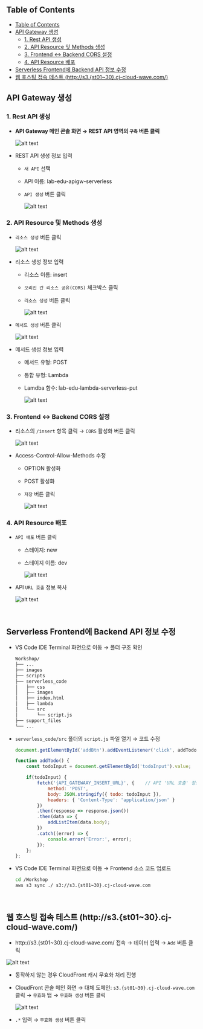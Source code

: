 ## Table of Contents
- [Table of Contents](#table-of-contents)
- [API Gateway 생성](#api-gateway-생성)
  - [1. Rest API 생성](#1-rest-api-생성)
  - [2. API Resource 및 Methods 생성](#2-api-resource-및-methods-생성)
  - [3. Frontend ↔ Backend CORS 설정](#3-frontend--backend-cors-설정)
  - [4. API Resource 배포](#4-api-resource-배포)
- [Serverless Frontend에 Backend API 정보 수정](#serverless-frontend에-backend-api-정보-수정)
- [웹 호스팅 접속 테스트 (http://s3.{st01~30}.cj-cloud-wave.com/)](#웹-호스팅-접속-테스트-https3st0130cj-cloud-wavecom)


## API Gateway 생성

### 1. Rest API 생성

- **API Gateway 메인 콘솔 화면 → REST API 영역의 `구축` 버튼 클릭**

    ![alt text](./img/api_01.png)

- REST API 생성 정보 입력

    - `새 API` 선택

    - API 이름: lab-edu-apigw-serverless

    - `API 생성` 버튼 클릭

        ![alt text](./img/api_02.png)

### 2. API Resource 및 Methods 생성

- `리소스 생성` 버튼 클릭

    ![alt text](./img/api_03.png)

- 리소스 생성 정보 입력

    - 리소스 이름: insert

    - `오리진 간 리소스 공유(CORS)` 체크박스 클릭

    - `리소스 생성` 버튼 클릭

        ![alt text](./img/api_04.png)

- `메서드 생성` 버튼 클릭

    ![alt text](./img/api_05.png)

- 메서드 생성 정보 입력

    - 메서드 유형: POST

    - 통합 유형: Lambda

    - Lamdba 함수: lab-edu-lambda-serverless-put

        ![alt text](./img/api_06.png)

### 3. Frontend ↔ Backend CORS 설정

- 리소스의 `/insert` 항목 클릭 → `CORS` 활성화 버튼 클릭

    ![alt text](./img/api_07.png)

- Access-Control-Allow-Methods 수정
 
    - OPTION 활성화
    
    - POST 활성화 

    - `저장` 버튼 클릭

        ![alt text](./img/api_08.png)

### 4. API Resource 배포

- `API 배포` 버튼 클릭

    - 스테이지: new

    - 스테이지 이름: dev

        ![alt text](./img/api_09.png)

- API `URL 호출` 정보 복사

    ![alt text](./img/api_10.png)

<br>

## Serverless Frontend에 Backend API 정보 수정

- VS Code IDE Terminal 화면으로 이동 → 폴더 구조 확인

    ```bash
    Workshop/
    ├── ...
    ├── images
    ├── scripts
    ├── serverless_code
    │   ├── css
    │   ├── images
    │   ├── index.html
    │   ├── lambda
    │   └── src
    │       └── script.js
    ├── support_files
    └── ...
    ```

- `serverless_code/src` 폴더의 `script.js` 파일 열기 → 코드 수정

    ```javascript
    document.getElementById('addBtn').addEventListener('click', addTodo)

    function addTodo() {
        const todoInput = document.getElementById('todoInput').value;

        if(todoInput) {
            fetch('{API_GATEWAAY_INSERT_URL}', {    // API 'URL 호출' 정보로 치환
                method: 'POST',
                body: JSON.stringify({ todo: todoInput }),
                headers: { 'Content-Type': 'application/json' }
            })
            .then(response => response.json())
            .then(data => {
                addListItem(data.body);
            })
            .catch((error) => {
                console.error('Error:', error);
            });
        };
    };
    ```

- VS Code IDE Terminal 화면으로 이동 → Frontend 소스 코드 업로드

    ```bash
    cd /Workshop
    aws s3 sync ./ s3://s3.{st01~30}.cj-cloud-wave.com
    ```

<br>

## 웹 호스팅 접속 테스트 (http://s3.{st01~30}.cj-cloud-wave.com/)

- http://s3.{st01~30}.cj-cloud-wave.com/ 접속 → 데이터 입력 → `Add` 버튼 클릭

![alt text](./img/test_01.png)

- 동작하지 않는 경우 CloudFront 캐시 무효화 처리 진행

- CloudFront 콘솔 메인 화면 → 대체 도메인: `s3.{st01~30}.cj-cloud-wave.com` 클릭 → `무효화` 탭 → `무효화 생성` 버튼 클릭

    ![alt text](./img/test_02.png)

- `.*` 입력 → `무효화 생성` 버튼 클릭

<br>